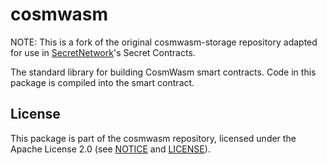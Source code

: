 # cosmwasm

NOTE: This is a fork of the original cosmwasm-storage repository adapted for use in [SecretNetwork](https://scrt.network)'s Secret Contracts.

The standard library for building CosmWasm smart contracts. Code in this package
is compiled into the smart contract.

## License

This package is part of the cosmwasm repository, licensed under the Apache
License 2.0 (see [NOTICE](https://github.com/CosmWasm/cosmwasm/blob/main/NOTICE)
and [LICENSE](https://github.com/CosmWasm/cosmwasm/blob/main/LICENSE)).
